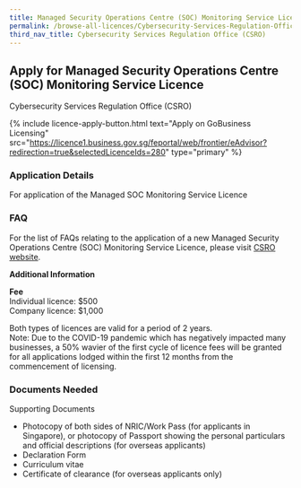 ```yaml
---
title: Managed Security Operations Centre (SOC) Monitoring Service Licence
permalink: /browse-all-licences/Cybersecurity-Services-Regulation-Office-(CSRO)/Managed-Security-Operations-Centre-(SOC)-Monitoring-Service-Licence
third_nav_title: Cybersecurity Services Regulation Office (CSRO)
---
```


## Apply for Managed Security Operations Centre (SOC) Monitoring Service Licence

Cybersecurity Services Regulation Office (CSRO)

{% include licence-apply-button.html text="Apply on GoBusiness Licensing" src="https://licence1.business.gov.sg/feportal/web/frontier/eAdvisor?redirection=true&selectedLicenceIds=280" type="primary" %}

<H3>Application Details</H3>

<p>For application of the Managed SOC Monitoring Service Licence</p>
<h3>FAQ</h3>
<p>For the list of FAQs relating to the application of a new Managed Security Operations Centre (SOC) Monitoring Service Licence, please visit <a href="http://www.csro.gov.sg" target="_blank" rel="noopener">CSRO website</a>.</p>

<strong>Additional Information</strong>

<p><strong>Fee</strong><br />Individual licence: $500<br />Company licence: $1,000</p>
<p>Both types of licences are valid for a period of 2 years.<br />Note: Due to the COVID-19 pandemic which has negatively impacted many businesses, a 50% wavier of the first cycle of licence fees will be granted for all applications lodged within the first 12 months from the commencement of licensing.</p>

<H3>Documents Needed</H3>

<p>Supporting Documents</p>
<ul>
<li>Photocopy of both sides of NRIC/Work Pass (for applicants in Singapore), or photocopy of Passport showing the personal particulars and official descriptions (for overseas applicants)</li>
<li>Declaration Form</li>
<li>Curriculum vitae</li>
<li>Certificate of clearance (for overseas applicants only)</li>
</ul>

